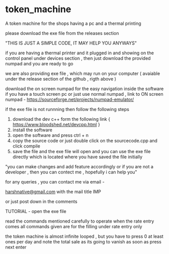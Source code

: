 # token_machine
A token machine for the shops having a pc and a thermal printing 

please download the exe file from the releases section 

"THIS IS JUST A SIMPLE CODE, IT MAY HELP YOU ANYWAYS"



if you are having a thermal printer and it plugged in and showing on the control panel under devices section , then just download the provided numpad and you are ready to go 

we are also providing exe file , which may run on your computer ( avaiable under the release section of the github , rigth above )

download the on screen numpad for the easy navigation inside the software if you have a touch screen pc or just use normal numpad
, link to ON screen numpad -  https://sourceforge.net/projects/numpad-emulator/ 


if the exe file is not runnning then follow the following steps 
1. download the dev c++ form the following link { https://www.bloodshed.net/devcpp.html }
2. install the software 
3. open the software and press ctrl + n 
4. copy the source code or just double click on the sourcecode.cpp and click compile 
5. save the file and the exe file will open and you can use the exe file directly which is located where you have saved the file initially 



"you can make changes and add feature accordingly or if you are not a developer , then you can contect me , hopefully i can help you" 



for any queries , you can contact me via email - 

harshnative@gmail.com                 with the mail title IMP

or just post down in the comments 











TUTORIAL - 
open the exe file 

read the commands mentioned carefully to operate when the rate entry comes
all commands given are for the filling under rate entry only 

the token machine is almost infinite looped , but you have to press 0 at least ones per day and note the total sale as its going to vanish  as soon as press next enter 



